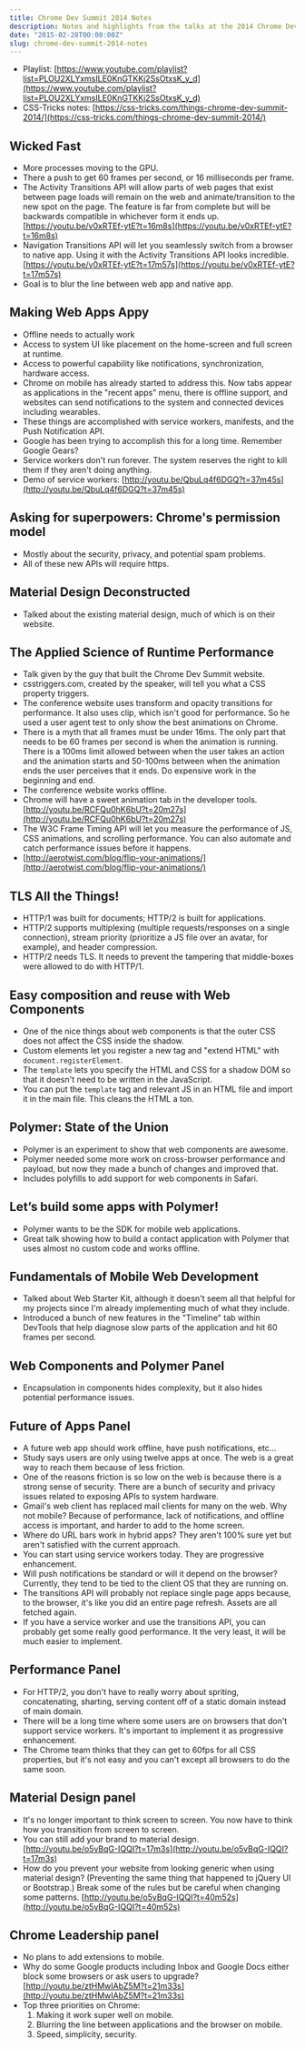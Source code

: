 ```yaml
---
title: Chrome Dev Summit 2014 Notes
description: Notes and highlights from the talks at the 2014 Chrome Dev Summit.
date: "2015-02-28T00:00:00Z"
slug: chrome-dev-summit-2014-notes
---
```


- Playlist: [https://www.youtube.com/playlist?list=PLOU2XLYxmsILE0KnGTKKj2SsOtxsK_y_d](https://www.youtube.com/playlist?list=PLOU2XLYxmsILE0KnGTKKj2SsOtxsK_y_d)
- CSS-Tricks notes: [https://css-tricks.com/things-chrome-dev-summit-2014/](https://css-tricks.com/things-chrome-dev-summit-2014/)

## Wicked Fast

- More processes moving to the GPU.
- There a push to get 60 frames per second, or 16 milliseconds per frame.
- The Activity Transitions API will allow parts of web pages that exist between page loads will remain on the web and animate/transition to the new spot on the page. The feature is far from complete but will be backwards compatible in whichever form it ends up. [https://youtu.be/v0xRTEf-ytE?t=16m8s](https://youtu.be/v0xRTEf-ytE?t=16m8s)
- Navigation Transitions API will let you seamlessly switch from a browser to native app. Using it with the Activity Transitions API looks incredible. [https://youtu.be/v0xRTEf-ytE?t=17m57s](https://youtu.be/v0xRTEf-ytE?t=17m57s)
- Goal is to blur the line between web app and native app.

## Making Web Apps Appy

- Offline needs to actually work
- Access to system UI like placement on the home-screen and full screen at runtime.
- Access to powerful capability like notifications, synchronization, hardware access.
- Chrome on mobile has already started to address this. Now tabs appear as applications in the "recent apps" menu, there is offline support, and websites can send notifications to the system and connected devices including wearables.
- These things are accomplished with service workers, manifests, and the Push Notification API.
- Google has been trying to accomplish this for a long time. Remember Google Gears?
- Service workers don't run forever. The system reserves the right to kill them if they aren't doing anything.
- Demo of service workers: [http://youtu.be/QbuLq4f6DGQ?t=37m45s](http://youtu.be/QbuLq4f6DGQ?t=37m45s)

## Asking for superpowers: Chrome's permission model

- Mostly about the security, privacy, and potential spam problems.
- All of these new APIs will require https.

## Material Design Deconstructed

- Talked about the existing material design, much of which is on their website.

## The Applied Science of Runtime Performance

- Talk given by the guy that built the Chrome Dev Summit website.
- csstriggers.com, created by the speaker, will tell you what a CSS property triggers.
- The conference website uses transform and opacity transitions for performance. It also uses clip, which isn't good for performance. So he used a user agent test to only show the best animations on Chrome.
- There is a myth that all frames must be under 16ms. The only part that needs to be 60 frames per second is when the animation is running. There is a 100ms limit allowed between when the user takes an action and the animation starts and 50-100ms between when the animation ends the user perceives that it ends. Do expensive work in the beginning and end.
- The conference website works offline.
- Chrome will have a sweet animation tab in the developer tools. [http://youtu.be/RCFQu0hK6bU?t=20m27s](http://youtu.be/RCFQu0hK6bU?t=20m27s)
- The W3C Frame Timing API will let you measure the performance of JS, CSS animations, and scrolling performance. You can also automate and catch performance issues before it happens.
- [http://aerotwist.com/blog/flip-your-animations/](http://aerotwist.com/blog/flip-your-animations/)

## TLS All the Things!

- HTTP/1 was built for documents; HTTP/2 is built for applications.
- HTTP/2 supports multiplexing (multiple requests/responses on a single connection), stream priority (prioritize a JS file over an avatar, for example), and header compression.
- HTTP/2 needs TLS. It needs to prevent the tampering that middle-boxes were allowed to do with HTTP/1.

## Easy composition and reuse with Web Components

- One of the nice things about web components is that the outer CSS does not affect the CSS inside the shadow.
- Custom elements let you register a new tag and "extend HTML" with `document.registerElement`.
- The `template` lets you specify the HTML and CSS for a shadow DOM so that it doesn't need to be written in the JavaScript.
- You can put the `template` tag and relevant JS in an HTML file and import it in the main file. This cleans the HTML a ton.

## Polymer: State of the Union

- Polymer is an experiment to show that web components are awesome.
- Polymer needed some more work on cross-browser performance and payload, but now they made a bunch of changes and improved that.
- Includes polyfills to add support for web components in Safari.

## Let’s build some apps with Polymer!

- Polymer wants to be the SDK for mobile web applications.
- Great talk showing how to build a contact application with Polymer that uses almost no custom code and works offline.

## Fundamentals of Mobile Web Development

- Talked about Web Starter Kit, although it doesn't seem all that helpful for my projects since I'm already implementing much of what they include.
- Introduced a bunch of new features in the "Timeline" tab within DevTools that help diagnose slow parts of the application and hit 60 frames per second.

## Web Components and Polymer Panel

- Encapsulation in components hides complexity, but it also hides potential performance issues.

## Future of Apps Panel

- A future web app should work offline, have push notifications, etc...
- Study says users are only using twelve apps at once. The web is a great way to reach them because of less friction.
- One of the reasons friction is so low on the web is because there is a strong sense of security. There are a bunch of security and privacy issues related to exposing APIs to system hardware.
- Gmail's web client has replaced mail clients for many on the web. Why not mobile? Because of performance, lack of notifications, and offline access is important, and harder to add to the home screen.
- Where do URL bars work in hybrid apps? They aren't 100% sure yet but aren't satisfied with the current approach.
- You can start using service workers today. They are progressive enhancement.
- Will push notifications be standard or will it depend on the browser? Currently, they tend to be tied to the client OS that they are running on.
- The transitions API will probably not replace single page apps because, to the browser, it's like you did an entire page refresh. Assets are all fetched again.
- If you have a service worker and use the transitions API, you can probably get some really good performance. It the very least, it will be much easier to implement.

## Performance Panel

- For HTTP/2, you don't have to really worry about spriting, concatenating, sharting, serving content off of a static domain instead of main domain.
- There will be a long time where some users are on browsers that don't support service workers. It's important to implement it as progressive enhancement.
- The Chrome team thinks that they can get to 60fps for all CSS properties, but it's not easy and you can't except all browsers to do the same soon.

## Material Design panel

- It's no longer important to think screen to screen. You now have to think how you transition from screen to screen.
- You can still add your brand to material design. [http://youtu.be/o5vBqG-IQQI?t=17m3s](http://youtu.be/o5vBqG-IQQI?t=17m3s)
- How do you prevent your website from looking generic when using material design? (Preventing the same thing that happened to jQuery UI or Bootstrap.) Break some of the rules but be careful when changing some patterns. [http://youtu.be/o5vBqG-IQQI?t=40m52s](http://youtu.be/o5vBqG-IQQI?t=40m52s)

## Chrome Leadership panel

- No plans to add extensions to mobile.
- Why do some Google products including Inbox and Google Docs either block some browsers or ask users to upgrade? [http://youtu.be/ztHMwIAbZ5M?t=21m33s](http://youtu.be/ztHMwIAbZ5M?t=21m33s)
- Top three priorities on Chrome:
  1.  Making it work super well on mobile.
  2.  Blurring the line between applications and the browser on mobile.
  3.  Speed, simplicity, security.

